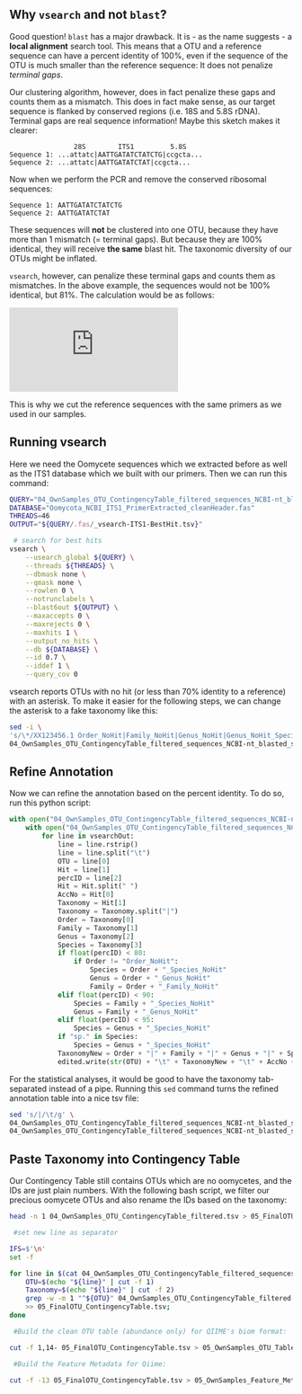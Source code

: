 ## Why `vsearch` and not `blast`?

Good question! `blast` has a major drawback. It is - as the name suggests - a **local alignment** search tool. This means that a OTU and a reference sequence can have a percent identity of 100%, even if the sequence of the OTU is much smaller than the reference sequence: It does not penalize *terminal gaps*.

Our clustering algorithm, however, does in fact penalize these gaps and counts them as a mismatch. This does in fact make sense, as our target sequence is flanked by conserved regions (i.e. 18S and 5.8S rDNA). Terminal gaps are real sequence information! Maybe this sketch makes it clearer:

```
                28S        ITS1         5.8S
Sequence 1: ...attatc|AATTGATATCTATCTG|ccgcta...
Sequence 2: ...attatc|AATTGATATCTAT|ccgcta...
```
Now when we perform the PCR and remove the conserved ribosomal sequences:
```
Sequence 1: AATTGATATCTATCTG
Sequence 2: AATTGATATCTAT
```
These sequences will **not** be clustered into one OTU, because they have more than 1 mismatch (= terminal gaps). But because they are 100% identical, they will receive **the same** blast hit. The taxonomic diversity of our OTUs might be inflated.

`vsearch`, however, can penalize these terminal gaps and counts them as mismatches. In the above example, the sequences would not be 100% identical, but 81%. The calculation would be as follows:

![equation](https://latex.codecogs.com/gif.latex?%7Bmatching%5C%20columns%20%5Cover%20alignment%5C%20length%7D%20%3D%20%7B13%20%5Cover%2016%7D%20%3D%2081%2C25%5C%25)

This is why we cut the reference sequences with the same primers as we used in our samples. 

## Running vsearch

Here we need the Oomycete sequences which we extracted before as well as the ITS1 database which we built with our primers. Then we can run this command:

```bash
QUERY="04_OwnSamples_OTU_ContingencyTable_filtered_sequences_NCBI-nt_blasted_sorted_BestHit-TaxonomyTable_Oomycetes_sequences.fas"
DATABASE="Oomycota_NCBI_ITS1_PrimerExtracted_cleanHeader.fas"
THREADS=46
OUTPUT="${QUERY/.fas/_vsearch-ITS1-BestHit.tsv}"

 # search for best hits
vsearch \
    --usearch_global ${QUERY} \
    --threads ${THREADS} \
    --dbmask none \
    --qmask none \
    --rowlen 0 \
    --notrunclabels \
    --blast6out ${OUTPUT} \
    --maxaccepts 0 \
    --maxrejects 0 \
    --maxhits 1 \
    --output_no_hits \
    --db ${DATABASE} \
    --id 0.7 \
    --iddef 1 \
    --query_cov 0
```

vsearch reports OTUs with no hit (or less than 70% identity to a reference) with an asterisk. To make it easier for the following steps, we can change the asterisk to a fake taxonomy like this:

```bash
sed -i \
's/\*/XX123456.1 Order_NoHit|Family_NoHit|Genus_NoHit|Genus_NoHit_Species_NoHit/g' \
04_OwnSamples_OTU_ContingencyTable_filtered_sequences_NCBI-nt_blasted_sorted_BestHit-TaxonomyTable_Oomycetes_sequences_vsearch-ITS1-BestHit.tsv 
```

## Refine Annotation

Now we can refine the annotation based on the percent identity. To do so, run this python script:

```python
with open("04_OwnSamples_OTU_ContingencyTable_filtered_sequences_NCBI-nt_blasted_sorted_BestHit-TaxonomyTable_Oomycetes_sequences_vsearch-ITS1-BestHit.tsv", "r") as vsearchOut:
    with open("04_OwnSamples_OTU_ContingencyTable_filtered_sequences_NCBI-nt_blasted_sorted_BestHit-TaxonomyTable_Oomycetes_sequences_vsearch-ITS1-BestHit_AnnotationRefined.tsv", "w") as edited:                       
        for line in vsearchOut:
            line = line.rstrip()
            line = line.split("\t")
            OTU = line[0]
            Hit = line[1]
            percID = line[2]
            Hit = Hit.split(" ")
            AccNo = Hit[0]
            Taxonomy = Hit[1]
            Taxonomy = Taxonomy.split("|")
            Order = Taxonomy[0]
            Family = Taxonomy[1]
            Genus = Taxonomy[2]
            Species = Taxonomy[3]
            if float(percID) < 80:
                if Order != "Order_NoHit":
                    Species = Order + "_Species_NoHit"
                    Genus = Order + "_Genus_NoHit"
                    Family = Order + "_Family_NoHit"
            elif float(percID) < 90:
                Species = Family + "_Species_NoHit"
                Genus = Family + "_Genus_NoHit"
            elif float(percID) < 95:
                Species = Genus + "_Species_NoHit"
            if "sp." in Species:
                Species = Genus + "_Species_NoHit"
            TaxonomyNew = Order + "|" + Family + "|" + Genus + "|" + Species
            edited.write(str(OTU) + "\t" + TaxonomyNew + "\t" + AccNo + "\t" + str(percID) + "\n")
```

For the statistical analyses, it would be good to have the taxonomy tab-separated instead of a pipe. Running this `sed` command turns the refined annotation table into a nice tsv file:

```bash
sed 's/|/\t/g' \
04_OwnSamples_OTU_ContingencyTable_filtered_sequences_NCBI-nt_blasted_sorted_BestHit-TaxonomyTable_Oomycetes_sequences_vsearch-ITS1-BestHit_AnnotationRefined.tsv > \
04_OwnSamples_OTU_ContingencyTable_filtered_sequences_NCBI-nt_blasted_sorted_BestHit-TaxonomyTable_Oomycetes_sequences_vsearch-ITS1-BestHit_AnnotationRefined_noPipe.tsv 
```

## Paste Taxonomy into Contingency Table

Our Contingency Table still contains OTUs which are no oomycetes, and the IDs are just plain numbers. With the following bash script, we filter our precious oomycete OTUs and also rename the IDs based on the taxonomy:

```bash
head -n 1 04_OwnSamples_OTU_ContingencyTable_filtered.tsv > 05_FinalOTU_ContingencyTable.tsv

 #set new line as separator

IFS=$'\n'
set -f

for line in $(cat 04_OwnSamples_OTU_ContingencyTable_filtered_sequences_NCBI-nt_blasted_sorted_BestHit-TaxonomyTable_Oomycetes_sequences_vsearch-ITS1-BestHit_AnnotationRefined.tsv); do
	OTU=$(echo "${line}" | cut -f 1)
	Taxonomy=$(echo "${line}" | cut -f 2) 
	grep -w -m 1 "^${OTU}" 04_OwnSamples_OTU_ContingencyTable_filtered.tsv | sed "s/^${OTU}/X${OTU}_${Taxonomy}/" \
	>> 05_FinalOTU_ContingencyTable.tsv; 
done

 #Build the clean OTU table (abundance only) for QIIME's biom format:

cut -f 1,14- 05_FinalOTU_ContingencyTable.tsv > 05_OwnSamples_OTU_Table.tsv

 #Build the Feature Metadata for Qiime:

cut -f -13 05_FinalOTU_ContingencyTable.tsv > 05_OwnSamples_Feature_Metadata.tsv
```
